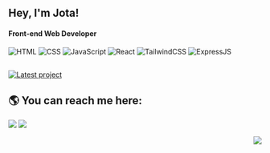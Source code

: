 ## Hey, I'm Jota!

#### Front-end Web Developer

![HTML](https://img.shields.io/badge/-HTML-427AA1?logo=html5&logoColor=white&style=flat-square) 
![CSS](https://img.shields.io/badge/-CSS-427AA1?logo=CSS3&logoColor=white&style=flat-square)
![JavaScript](https://img.shields.io/badge/-Javascript-427AA1?logo=javascript&logoColor=white&style=flat-square)
![React](https://img.shields.io/badge/React-427AA1?&logo=react&logoColor=white&style=flat-square)
![TailwindCSS](https://img.shields.io/badge/Tailwind%20CSS-427AA1?&logo=tailwindcss&logoColor=white&style=flat-square)
![ExpressJS](https://img.shields.io/badge/Express.js-427AA1?logo=express&logoColor=white&style=flat-square)

##

<a href='https://github.com/jotavkf/pontofilmes'><img src='https://img.shields.io/badge/Latest%20project:-Ponto%20Filmes-blueviolet?style=flat-square&logo=React' alt='Latest project'/></a>

## :earth_americas: You can reach me here:

<a href="mailto:jvkferraz@gmail.com"><img src="https://img.shields.io/badge/Gmail-red?&logo=gmail&logoColor=white&style=flat-square"/></a> <a href="https://linkedin.com/in/jvkf"><img src="https://img.shields.io/badge/LinkedIn-blue?&logo=linkedin&logoColor=white&style=flat-square"/></a>


<img align="right" src="https://img.shields.io/badge/Linux%20User-FCC624?style=for-the-badge&logo=linux&logoColor=black" />
